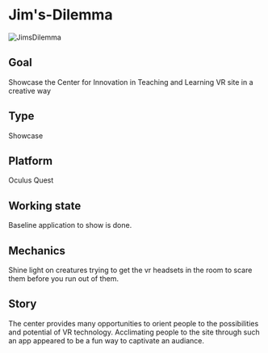 # Jim's-Dilemma

![JimsDilemma](MyRepoFiles/gameWalkthrough.gif)

## Goal 
Showcase the Center for Innovation in Teaching and Learning VR site in a creative way

## Type  
Showcase

## Platform
Oculus Quest

## Working state 
Baseline application to show is done. 

## Mechanics  
Shine light on creatures trying to get the vr headsets in the room to scare them before you run out of them.

## Story 
The center provides many opportunities to orient people to the possibilities and potential of VR technology. Acclimating people to the site through such an app appeared to be a fun way to captivate an audiance.
